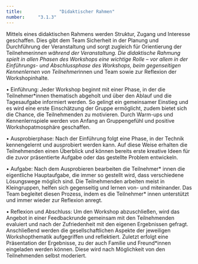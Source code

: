 ```yaml
---
title: 				"Didaktischer Rahmen"
number: 	"3.1.3"
---  
```


Mittels eines didaktischen Rahmens werden Struktur, Zugang
und Interesse geschaffen. Dies gibt dem Team Sicherheit
in der Planung und Durchführung der Veranstaltung
und sorgt zugleich für Orientierung der Teilnehmer*innen
während der Veranstaltung. Die didaktische Rahmung spielt
in allen Phasen des Workshops eine wichtige Rolle – vor allem
in der Einführungs- und Abschlussphase des Workshops,
beim gegenseitigen Kennenlernen von Teilnehmer*innen
und Team sowie zur Reflexion der Workshopinhalte.

• Einführung: Jeder Workshop beginnt mit einer Phase, in
der die Teilnehmer*innen thematisch abgeholt und über
den Ablauf und die Tagesaufgabe informiert werden. So
gelingt ein gemeinsamer Einstieg und es wird eine erste
Einschätzung der Gruppe ermöglicht, zudem bietet sich
die Chance, die Teilnehmenden zu motivieren. Durch
Warm-ups und Kennenlernspiele werden von Anfang an
Gruppengefühl und positive Workshopatmosphäre geschaffen.

• Ausprobierphase: Nach der Einführung folgt eine Phase,
in der Technik kennengelernt und ausprobiert werden
kann. Auf diese Weise erhalten die Teilnehmenden einen
Überblick und können bereits erste kreative Ideen für die
zuvor präsentierte Aufgabe oder das gestellte Problem
entwickeln.

• Aufgabe: Nach dem Ausprobieren bearbeiten die Teilnehmer*
innen die eigentliche Hauptaufgabe, die immer
so gestellt wird, dass verschiedene Lösungswege möglich
sind. Die Teilnehmenden arbeiten meist in Kleingruppen,
helfen sich gegenseitig und lernen von- und miteinander.
Das Team begleitet diesen Prozess, indem es die Teilnehmer*
innen unterstützt und immer wieder zur Reflexion
anregt.

• Reflexion und Abschluss: Um den Workshop abzuschließen,
wird das Angebot in einer Feedbackrunde gemeinsam
mit den Teilnehmenden evaluiert und nach der
Zufriedenheit mit den eigenen Ergebnissen gefragt. Anschließend
werden die gesellschaftlichen Aspekte der jeweiligen
Workshopthematik aufgegriffen und reflektiert.
Zuletzt erfolgt eine Präsentation der Ergebnisse, zu der
auch Familie und Freund*innen eingeladen werden können.
Diese wird nach Möglichkeit von den Teilnehmenden
selbst moderiert.